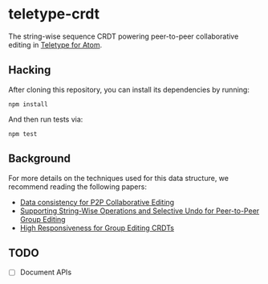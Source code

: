 # teletype-crdt

The string-wise sequence CRDT powering peer-to-peer collaborative editing in [Teletype for Atom](https://github.com/atom/teletype).

## Hacking

After cloning this repository, you can install its dependencies by running:

```
npm install
```

And then run tests via:

```
npm test
```

## Background

For more details on the techniques used for this data structure, we recommend reading the following papers:

* [Data consistency for P2P Collaborative Editing](https://doi.org/10.1145/1180875.1180916)
* [Supporting String-Wise Operations and Selective Undo for Peer-to-Peer Group Editing](https://doi.org/10.1145/2660398.2660401)
* [High Responsiveness for Group Editing CRDTs](https://doi.org/10.1145/2957276.2957300)

## TODO

* [ ] Document APIs

